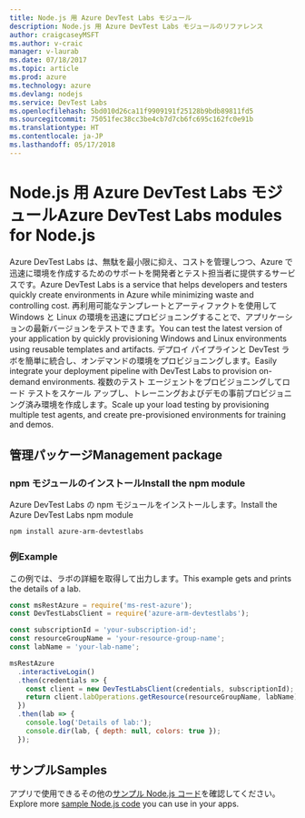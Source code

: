 ```yaml
---
title: Node.js 用 Azure DevTest Labs モジュール
description: Node.js 用 Azure DevTest Labs モジュールのリファレンス
author: craigcaseyMSFT
ms.author: v-craic
manager: v-laurab
ms.date: 07/18/2017
ms.topic: article
ms.prod: azure
ms.technology: azure
ms.devlang: nodejs
ms.service: DevTest Labs
ms.openlocfilehash: 5bd010d26ca11f9909191f25128b9bdb89811fd5
ms.sourcegitcommit: 75051fec38cc3be4cb7d7cb6fc695c162fc0e91b
ms.translationtype: HT
ms.contentlocale: ja-JP
ms.lasthandoff: 05/17/2018
---
```

# <a name="azure-devtest-labs-modules-for-nodejs"></a><span data-ttu-id="bc9e3-103">Node.js 用 Azure DevTest Labs モジュール</span><span class="sxs-lookup"><span data-stu-id="bc9e3-103">Azure DevTest Labs modules for Node.js</span></span>

<span data-ttu-id="bc9e3-104">Azure DevTest Labs は、無駄を最小限に抑え、コストを管理しつつ、Azure で迅速に環境を作成するためのサポートを開発者とテスト担当者に提供するサービスです。</span><span class="sxs-lookup"><span data-stu-id="bc9e3-104">Azure DevTest Labs is a service that helps developers and testers quickly create environments in Azure while minimizing waste and controlling cost.</span></span> <span data-ttu-id="bc9e3-105">再利用可能なテンプレートとアーティファクトを使用して Windows と Linux の環境を迅速にプロビジョニングすることで、アプリケーションの最新バージョンをテストできます。</span><span class="sxs-lookup"><span data-stu-id="bc9e3-105">You can test the latest version of your application by quickly provisioning Windows and Linux environments using reusable templates and artifacts.</span></span> <span data-ttu-id="bc9e3-106">デプロイ パイプラインと DevTest ラボを簡単に統合し、オンデマンドの環境をプロビジョニングします。</span><span class="sxs-lookup"><span data-stu-id="bc9e3-106">Easily integrate your deployment pipeline with DevTest Labs to provision on-demand environments.</span></span> <span data-ttu-id="bc9e3-107">複数のテスト エージェントをプロビジョニングしてロード テストをスケール アップし、トレーニングおよびデモの事前プロビジョニング済み環境を作成します。</span><span class="sxs-lookup"><span data-stu-id="bc9e3-107">Scale up your load testing by provisioning multiple test agents, and create pre-provisioned environments for training and demos.</span></span>

## <a name="management-package"></a><span data-ttu-id="bc9e3-108">管理パッケージ</span><span class="sxs-lookup"><span data-stu-id="bc9e3-108">Management package</span></span>

### <a name="install-the-npm-module"></a><span data-ttu-id="bc9e3-109">npm モジュールのインストール</span><span class="sxs-lookup"><span data-stu-id="bc9e3-109">Install the npm module</span></span>

<span data-ttu-id="bc9e3-110">Azure DevTest Labs の npm モジュールをインストールします。</span><span class="sxs-lookup"><span data-stu-id="bc9e3-110">Install the Azure DevTest Labs npm module</span></span>

```bash
npm install azure-arm-devtestlabs
```

### <a name="example"></a><span data-ttu-id="bc9e3-111">例</span><span class="sxs-lookup"><span data-stu-id="bc9e3-111">Example</span></span>

<span data-ttu-id="bc9e3-112">この例では、ラボの詳細を取得して出力します。</span><span class="sxs-lookup"><span data-stu-id="bc9e3-112">This example gets and prints the details of a lab.</span></span>

```javascript
const msRestAzure = require('ms-rest-azure');
const DevTestLabsClient = require('azure-arm-devtestlabs');

const subscriptionId = 'your-subscription-id';
const resourceGroupName = 'your-resource-group-name';
const labName = 'your-lab-name';

msRestAzure
  .interactiveLogin()
  .then(credentials => {
    const client = new DevTestLabsClient(credentials, subscriptionId);
    return client.labOperations.getResource(resourceGroupName, labName);
  })
  .then(lab => {
    console.log('Details of lab:');
    console.dir(lab, { depth: null, colors: true });
  });


```

## <a name="samples"></a><span data-ttu-id="bc9e3-113">サンプル</span><span class="sxs-lookup"><span data-stu-id="bc9e3-113">Samples</span></span>

<span data-ttu-id="bc9e3-114">アプリで使用できるその他の[サンプル Node.js コード](https://azure.microsoft.com/resources/samples/?platform=nodejs)を確認してください。</span><span class="sxs-lookup"><span data-stu-id="bc9e3-114">Explore more [sample Node.js code](https://azure.microsoft.com/resources/samples/?platform=nodejs) you can use in your apps.</span></span>
